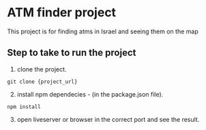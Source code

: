 # ATM finder project

This project is for finding atms in Israel and seeing them on the map

## Step to take to run the project

1. clone the project.

`git clone {project_url}`

2. install npm dependecies - (in the package.json file).

`npm install`

3. open liveserver or browser in the correct port and see the result.‏

